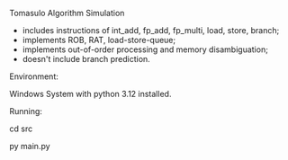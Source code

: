Tomasulo Algorithm Simulation

-   includes instructions of int_add, fp_add, fp_multi, load, store, branch;
-   implements ROB, RAT, load-store-queue;
-   implements out-of-order processing and memory disambiguation;
-   doesn't include branch prediction.

Environment:

Windows System with python 3.12 installed.

Running:

cd src

py main.py
